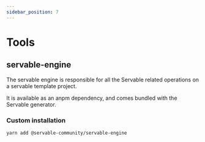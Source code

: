 ```yaml
---
sidebar_position: 7
---
```


# Tools
## servable-engine

The servable engine is responsible for all the Servable related operations on a servable template project.

It is available as an anpm dependency, and comes bundled with the Servable generator.

### Custom installation

```bash
yarn add @servable-community/servable-engine
```